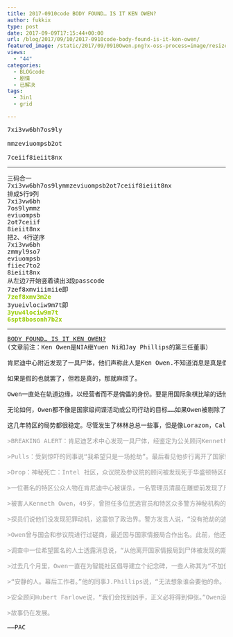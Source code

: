 ```yaml
---
title: 2017-0910code BODY FOUND… IS IT KEN OWEN?
author: fukkix
type: post
date: 2017-09-09T17:15:44+00:00
url: /blog/2017/09/10/2017-0910code-body-found-is-it-ken-owen/
featured_image: /static/2017/09/0910Owen.png?x-oss-process=image/resize,m_fill,w_700,h_220
views:
  - "44"
categories:
  - BLOGcode
  - 剧情
  - 已解决
tags:
  - 3in1
  - grid

---
```

<pre>7xi3vw6bh7os9ly

mmzeviuompsb2ot

7ceiif8ieiit8nx<!--more--></pre>

* * *

<pre>三码合一
7xi3vw6bh7os9lymmzeviuompsb2ot7ceiif8ieiit8nx
排成5行9列
7xi3vw6bh
7os9lymmz
eviuompsb
2ot7ceiif
8ieiit8nx
把2、4行逆序
7xi3vw6bh
zmmyl9so7
eviuompsb
fiiec7to2
8ieiit8nx
从左边7开始竖着读出3段passcode
7zef8xmviiimiie即
<span style="color: #99cc00;"><strong>7zef8xmv3m2e</strong></span>
3yueivlociw9m7t即
<span style="color: #99cc00;"><strong>3yuw4lociw9m7t</strong></span>
<span style="color: #99cc00;"><strong>6spt8bosonh7b2x</strong></span></pre>

* * *

<pre><a href="http://investigate.ingress.com/2017/09/10/body-found-is-it-ken-owen/">BODY FOUND… IS IT KEN OWEN?</a>
(文章前注：Ken Owen是NIA继Yuen Ni和Jay Phillips的第三任董事）

肯尼迪中心附近发现了一具尸体，他们声称此人是Ken Owen.不知道消息是真是假……追踪不到消息来源，我在DC的线人也没有提供什么有价值的信息。

如果是假的也就罢了，但若是真的，那就麻烦了。

Owen一直处在轨道边缘，以经营者而不是傀儡的身份。要是用国际象棋比喻的话他大概很幸运地成为了主教。或许也可以说是骑士。Owen真正天才的地方在掩盖了Ingress Scanner程序泄露的事实，称这个App只是一个游戏，不过已经是好几年前的事了。

无论如何，Owen都不像是国家级间谍活动或公司行动的目标……如果Owen被剔除了，意味着有一个名单……在里面他只是个底层角色……名单上还有其他人……

这几年特区的局势都很稳定。尽管发生了林林总总一些事，但是像Lorazon，Calivin，Phillips和Owen这样的人都保持着低调，没掀起什么波澜。是什么改变了？什么原因导致了戏剧般的转变？

<span style="color: #999999;">&gt;BREAKING ALERT：肯尼迪艺术中心发现一具尸体，经鉴定为公关顾问Kenneth Owen</span>

<span style="color: #999999;">&gt;Pulls：受到惊吓的同事说“我希望只是一场抢劫”。最后看见他步行离开了国家情报局办公室。</span>

<span style="color: #999999;">&gt;Drop：神秘死亡：Intel 社区，众议院及参议院的顾问被发现死于华盛顿特区的肯尼迪中心。</span>

<span style="color: #999999;">&gt;一位著名的特区公众人物在肯尼迪中心被谋杀，一名管理员清晨在雕塑前发现了尸体。</span>

<span style="color: #999999;">&gt;被害人Kenneth Owen，49岁，曾担任多位民选官员和特区众多警方神秘机构的顾问。</span>

<span style="color: #999999;">&gt;探员们说他们没发现犯罪动机，这震惊了政治界。警方发言人说，“没有抢劫的迹象，他的手表和钱包都在身上。我们正在通过监控录像跟进线索。”</span>

<span style="color: #999999;">&gt;Owen曾与国会和参议院进行过磋商，最近因与国家情报局合作出名。此前，他还跟Baumthrough参议员进行深度合作，后者为“Niantic项目”提供过资金。</span>

<span style="color: #999999;">&gt;调查中一位希望匿名的人士透露消息说，“从他离开国家情报局到尸体被发现的期间，我们找不到任何相关的视频记录。这令人很不安……”</span>

<span style="color: #999999;">&gt;过去几个月里，Owen一直在为智能社区倡导建立个纪念碑，一些人称其为“不加伪装的Tecthulhu ”。“Tecthulhu”是一种用于跨维度的设备，是NIA的黑色实验室研究项目的产物。</span>

<span style="color: #999999;">&gt;“安静的人。幕后工作者。”他的同事J.Phillips说，“无法想象谁会要他的命。在Niantic之灾后他引领国情局走过了黑暗的时期，洗清了国情局的名号。”</span>

<span style="color: #999999;">&gt;安全顾问Hubert Farlowe说，“我们会找到凶手，正义必将得到伸张。”Owen没有已知的亲戚，所以有人怀疑他可能有另一个身份。曾与Owen一起共事于“November Lima”和“NL-1331”项目的IQTech的首席执行官Avril Lorazon认为这是场“严重的悲剧”，要求不要因为出于“尊重”死者将事件政治化。</span>

<span style="color: #999999;">&gt;故事仍在发展。</span>

——PAC</pre>